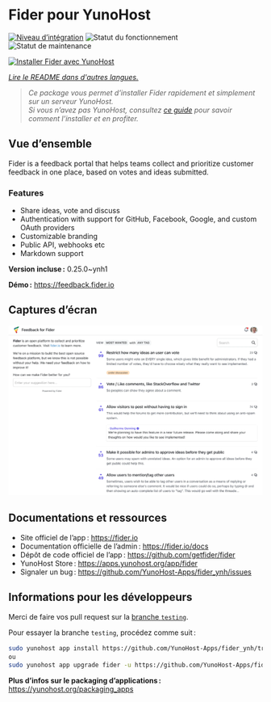 <!--
Nota bene : ce README est automatiquement généré par <https://github.com/YunoHost/apps/tree/master/tools/readme_generator>
Il NE doit PAS être modifié à la main.
-->

# Fider pour YunoHost

[![Niveau d’intégration](https://apps.yunohost.org/badge/integration/fider)](https://ci-apps.yunohost.org/ci/apps/fider/)
![Statut du fonctionnement](https://apps.yunohost.org/badge/state/fider)
![Statut de maintenance](https://apps.yunohost.org/badge/maintained/fider)

[![Installer Fider avec YunoHost](https://install-app.yunohost.org/install-with-yunohost.svg)](https://install-app.yunohost.org/?app=fider)

*[Lire le README dans d'autres langues.](./ALL_README.md)*

> *Ce package vous permet d’installer Fider rapidement et simplement sur un serveur YunoHost.*  
> *Si vous n’avez pas YunoHost, consultez [ce guide](https://yunohost.org/install) pour savoir comment l’installer et en profiter.*

## Vue d’ensemble

Fider is a feedback portal that helps teams collect and prioritize customer feedback in one place, based on votes and ideas submitted.

### Features

- Share ideas, vote and discuss
- Authentication with support for GitHub, Facebook, Google, and custom OAuth providers
- Customizable branding
- Public API, webhooks etc
- Markdown support


**Version incluse :** 0.25.0~ynh1

**Démo :** <https://feedback.fider.io>

## Captures d’écran

![Capture d’écran de Fider](./doc/screenshots/screenshot.png)

## Documentations et ressources

- Site officiel de l’app : <https://fider.io>
- Documentation officielle de l’admin : <https://fider.io/docs>
- Dépôt de code officiel de l’app : <https://github.com/getfider/fider>
- YunoHost Store : <https://apps.yunohost.org/app/fider>
- Signaler un bug : <https://github.com/YunoHost-Apps/fider_ynh/issues>

## Informations pour les développeurs

Merci de faire vos pull request sur la [branche `testing`](https://github.com/YunoHost-Apps/fider_ynh/tree/testing).

Pour essayer la branche `testing`, procédez comme suit :

```bash
sudo yunohost app install https://github.com/YunoHost-Apps/fider_ynh/tree/testing --debug
ou
sudo yunohost app upgrade fider -u https://github.com/YunoHost-Apps/fider_ynh/tree/testing --debug
```

**Plus d’infos sur le packaging d’applications :** <https://yunohost.org/packaging_apps>
